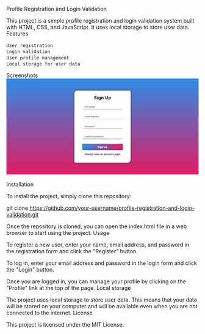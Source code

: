 Profile Registration and Login Validation

This project is a simple profile registration and login validation system built with HTML, CSS, and JavaScript. It uses local storage to store user data.
Features

    User registration
    Login validation
    User profile management
    Local storage for user data

Screenshots
<img src="src/Screenshot 2023-10-10 at 15-48-46 Registration Page.png">


Installation

To install the project, simply clone this repository:

git clone https://github.com/your-username/profile-registration-and-login-validation.git

Once the repository is cloned, you can open the index.html file in a web browser to start using the project.
Usage

To register a new user, enter your name, email address, and password in the registration form and click the "Register" button.

To log in, enter your email address and password in the login form and click the "Login" button.

Once you are logged in, you can manage your profile by clicking on the "Profile" link at the top of the page.
Local storage

The project uses local storage to store user data. This means that your data will be stored on your computer and will be available even when you are not connected to the internet.
License

This project is licensed under the MIT License.